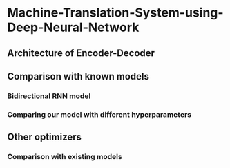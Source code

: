 # Machine-Translation-System-using-Deep-Neural-Network
## Architecture of Encoder-Decoder
## Comparison with known models
### Bidirectional RNN model
### Comparing our model with different hyperparameters
## Other optimizers
### Comparison with existing models
